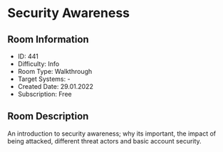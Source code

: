 ﻿# Security Awareness

## Room Information
- ID: 441
- Difficulty: Info
- Room Type: Walkthrough
- Target Systems: -
- Created Date: 29.01.2022
- Subscription: Free

## Room Description
An introduction to security awareness; why its important, the impact of being attacked, different threat actors and basic account security.
